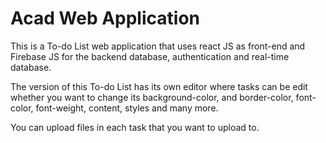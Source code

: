 # Acad Web Application
This is a To-do List web application that uses react JS as front-end and Firebase JS for the backend database, authentication and real-time database.

The version of this To-do List has its own editor where tasks can be edit whether you want to change its background-color, and border-color, font-color, font-weight, content, styles and many more.

You can upload files in each task that you want to upload to.
